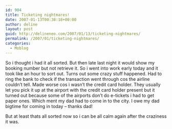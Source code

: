 ```yaml
---
id: 904
title: Ticketing nightmares!
date: 2007-01-13T00:38:18+00:00
author: deline
layout: post
guid: http://delineneo.com/2007/01/13/ticketing-nightmares/
permalink: /2007/01/ticketing-nightmares/
categories:
  - Moblog
---
```

So i thought i had it all sorted. But then late last night it would show my booking number but not retrieve it. So i went into work early today and it took like an hour to sort out. Turns out some crazy stuff happened. Had to ring the bank to check if the transaction went through cos the airline couldn&#8217;t tell. Made worse cos i wasn&#8217;t the credit card holder. They usually let you pick it up at the airport with the credit card holder present but it turned out because some of the airports don&#8217;t do e-tickets i had to get paper ones. Which ment my dad had to come in to the city. I owe my dad bigtime for coming in today &#8211; thanks dad!
  
But at least thats all sorted now so i can be all calm again after the craziness it was.